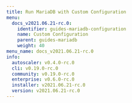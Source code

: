 ```yaml
---
title: Run MariaDB with Custom Configuration
menu:
  docs_v2021.06.21-rc.0:
    identifier: guides-mariadb-configuration
    name: Custom Configuration
    parent: guides-mariadb
    weight: 40
menu_name: docs_v2021.06.21-rc.0
info:
  autoscaler: v0.4.0-rc.0
  cli: v0.19.0-rc.0
  community: v0.19.0-rc.0
  enterprise: v0.6.0-rc.0
  installer: v2021.06.21-rc.0
  version: v2021.06.21-rc.0
---
```


